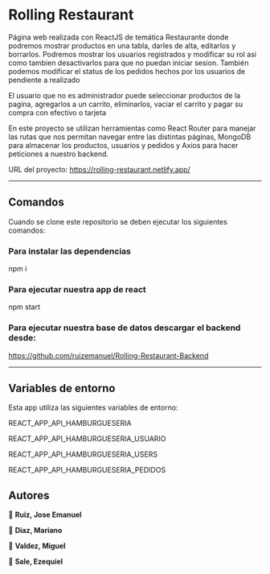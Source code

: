 # Rolling Restaurant

Página web realizada con ReactJS de temática Restaurante donde podremos mostrar productos en una tabla, darles de alta, editarlos y borrarlos. Podremos mostrar los usuarios registrados y modificar su rol asi como tambien desactivarlos para que no puedan iniciar sesion. También podemos modificar el status
de los pedidos hechos por los usuarios de pendiente a realizado

El usuario que no es administrador puede seleccionar productos de la pagina, agregarlos a un carrito, eliminarlos, vaciar el carrito y pagar su compra
con efectivo o tarjeta

En este proyecto se utilizan herramientas como React Router para manejar las rutas que nos permitan navegar entre las distintas páginas, MongoDB para almacenar los productos, usuarios y pedidos y Axios para hacer peticiones a nuestro backend.

URL del proyecto: https://rolling-restaurant.netlify.app/

---

## Comandos

Cuando se clone este repositorio se deben ejecutar los siguientes comandos:

### Para instalar las dependencias
npm i 

### Para ejecutar nuestra app de react
npm start

### Para ejecutar nuestra base de datos descargar el backend desde:
https://github.com/ruizemanuel/Rolling-Restaurant-Backend

---
## Variables de entorno

Esta app utiliza las siguientes variables de entorno:

REACT_APP_API_HAMBURGUESERIA

REACT_APP_API_HAMBURGUESERIA_USUARIO

REACT_APP_API_HAMBURGUESERIA_USERS

REACT_APP_API_HAMBURGUESERIA_PEDIDOS

## Autores

👤 **Ruiz, Jose Emanuel**

👤 **Diaz, Mariano**

👤 **Valdez, Miguel**

👤 **Sale, Ezequiel**

